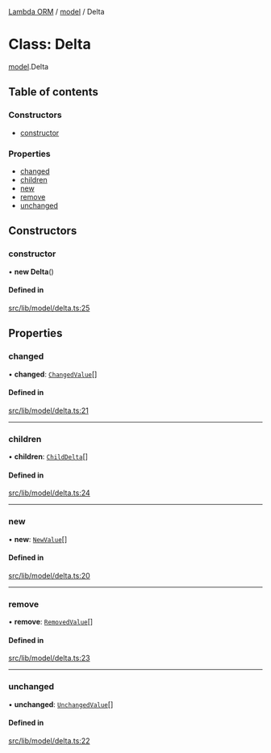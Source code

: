 [Lambda ORM](../README.md) / [model](../modules/model.md) / Delta

# Class: Delta

[model](../modules/model.md).Delta

## Table of contents

### Constructors

- [constructor](model.Delta.md#constructor)

### Properties

- [changed](model.Delta.md#changed)
- [children](model.Delta.md#children)
- [new](model.Delta.md#new)
- [remove](model.Delta.md#remove)
- [unchanged](model.Delta.md#unchanged)

## Constructors

### constructor

• **new Delta**()

#### Defined in

[src/lib/model/delta.ts:25](https://github.com/FlavioLionelRita/lambda-orm/blob/36f1fb3/src/lib/model/delta.ts#L25)

## Properties

### changed

• **changed**: [`ChangedValue`](../interfaces/model.ChangedValue.md)[]

#### Defined in

[src/lib/model/delta.ts:21](https://github.com/FlavioLionelRita/lambda-orm/blob/36f1fb3/src/lib/model/delta.ts#L21)

___

### children

• **children**: [`ChildDelta`](../interfaces/model.ChildDelta.md)[]

#### Defined in

[src/lib/model/delta.ts:24](https://github.com/FlavioLionelRita/lambda-orm/blob/36f1fb3/src/lib/model/delta.ts#L24)

___

### new

• **new**: [`NewValue`](../interfaces/model.NewValue.md)[]

#### Defined in

[src/lib/model/delta.ts:20](https://github.com/FlavioLionelRita/lambda-orm/blob/36f1fb3/src/lib/model/delta.ts#L20)

___

### remove

• **remove**: [`RemovedValue`](../interfaces/model.RemovedValue.md)[]

#### Defined in

[src/lib/model/delta.ts:23](https://github.com/FlavioLionelRita/lambda-orm/blob/36f1fb3/src/lib/model/delta.ts#L23)

___

### unchanged

• **unchanged**: [`UnchangedValue`](../interfaces/model.UnchangedValue.md)[]

#### Defined in

[src/lib/model/delta.ts:22](https://github.com/FlavioLionelRita/lambda-orm/blob/36f1fb3/src/lib/model/delta.ts#L22)
